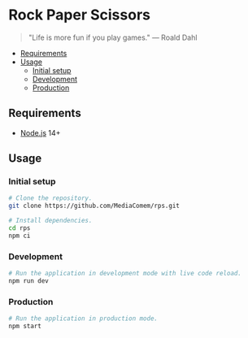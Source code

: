 # Rock Paper Scissors

> "Life is more fun if you play games."
> — Roald Dahl

<!-- START doctoc generated TOC please keep comment here to allow auto update -->
<!-- DON'T EDIT THIS SECTION, INSTEAD RE-RUN doctoc TO UPDATE -->


- [Requirements](#requirements)
- [Usage](#usage)
  - [Initial setup](#initial-setup)
  - [Development](#development)
  - [Production](#production)

<!-- END doctoc generated TOC please keep comment here to allow auto update -->



## Requirements

* [Node.js][node] 14+



## Usage

### Initial setup

```bash
# Clone the repository.
git clone https://github.com/MediaComem/rps.git

# Install dependencies.
cd rps
npm ci
```

### Development

```bash
# Run the application in development mode with live code reload.
npm run dev
```

### Production

```bash
# Run the application in production mode.
npm start
```



[node]: https://nodejs.org
